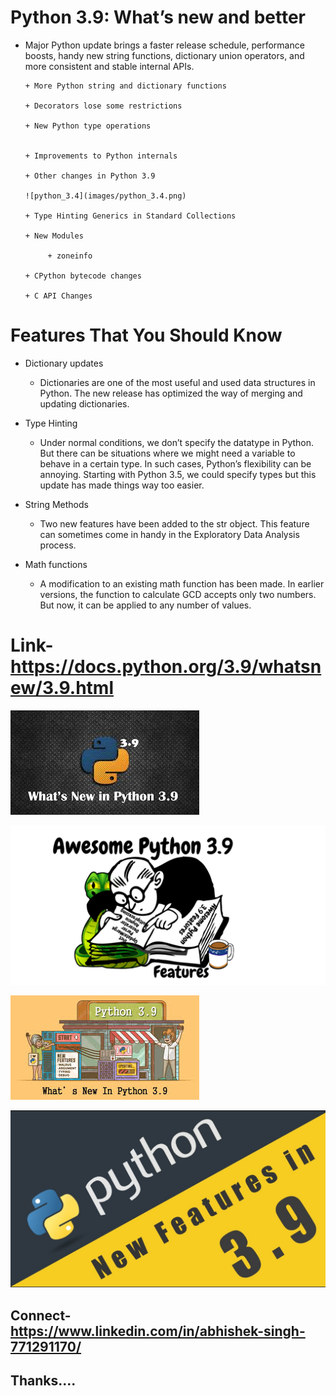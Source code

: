 # Python 3.9: What’s new and better

+ Major Python update brings a faster release schedule, performance boosts, handy new string functions,
 dictionary union operators, and more consistent and stable internal APIs.
     
      + More Python string and dictionary functions
      
      + Decorators lose some restrictions
      
      + New Python type operations
      
      
      + Improvements to Python internals
      
      + Other changes in Python 3.9
      
      ![python_3.4](images/python_3.4.png)
      
      + Type Hinting Generics in Standard Collections
      
      + New Modules
          
           + zoneinfo
           
      + CPython bytecode changes
      
      + C API Changes
      
      
# Features That You Should Know

+ Dictionary updates
   + Dictionaries are one of the most useful and used data structures in Python. The new release has optimized the way of merging and updating dictionaries.

+ Type Hinting
     
     + Under normal conditions, we don’t specify the datatype in Python. But there can be situations where we might need a variable to behave in a certain type. In such cases,          Python’s flexibility can be annoying. Starting with Python 3.5, we could specify types but this update has made things way too easier.
 
+ String Methods

   + Two new features have been added to the str object. This feature can sometimes come in handy in the Exploratory Data Analysis process.
   
   
 + Math functions
     
      + A modification to an existing math function has been made. In earlier versions, the function to calculate GCD accepts only two numbers. But now, it can be applied to any         number of values.
      
  
#  Link-https://docs.python.org/3.9/whatsnew/3.9.html


 ![python_a](images/python_a.jpg)
 
  ![python_3.4](images/python_3.4.png)
 
 
 
  ![python_3.91](images/python_3.91.jpg)
  
  
  
  
  ![python_3](images/python_3.jpg)

   ## Connect- https://www.linkedin.com/in/abhishek-singh-771291170/
   
   ## Thanks....
